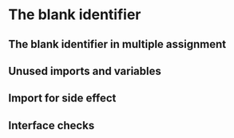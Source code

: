 # The blank identifier
## The blank identifier in multiple assignment
## Unused imports and variables
## Import for side effect
## Interface checks
